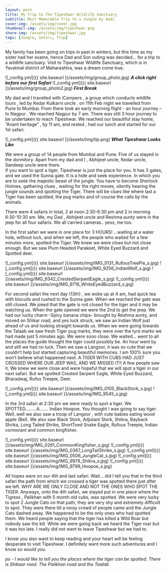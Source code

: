 ```yaml
---
layout: post
title: My Trip to The Tipeshwar Wildlife Sanctuary
subtitle: Most Memorable Trip to a Jungle by Aadi
cover-img: /assets/img/cover.jpg
thumbnail-img: /assets/img/tipeshwar.png
share-img: /assets/img/tipeshwar.jpg
tags: [Jungle, Safari, Trip]
---
```


My family has been going on trips in past in winters, but this time as my  sister had her exams, hence Dad and Son outing was decided… for a trip to a wildlife sanctuary. Visit to Tipeshwar Wildlife Sanctuary, which is in Yavatmal district of Maharashtra, was a dream come true. 

![_config.yml]({{ site.baseurl }}/assets/img/group_photo.jpg)
***A click right before our first Safari***
![_config.yml]({{ site.baseurl }}/assets/img/group_photo2.jpg)
***First Break***

My dad and I travelled with iCampers , a group which conducts  wildlife tours , led by Kedar Kulkarni uncle . on 11th Feb night we travelled from Pune to Mumbai. From there took an early morning flight - an hour journey – to Nagpur . We reached Nagpur by 7 am. There was still 3 hour journey to be undertaken to reach Tipeshwar. We reached our beautiful stay home,  “Anant heritage” , by 11 am,  and rested , had our lunch and started for our 1st safari.  

![_config.yml]({{ site.baseurl }}/assets/img/tip.png)
***What Tipeshwar Looks Like***

We were a group of 14 people from Mumbai and Pune. Five of us stayed in the dormitory. Apart from my dad and I , Abhijeet uncle, Kedar uncle, Sandeep uncle were there.  
If you want to spot a tiger, Tipeshwar is just the place for you. It has 3 gates, and we used the Sunna gate. It is a hide and seek experience. In which you are to seek the majestic beast of the jungle. You have to become Sherlock Holmes, gathering clues , waiting for the right moves, silently hearing the jungle sounds and spotting the Tiger. There will be clues like where last a Tiger has been spotted, the pug marks and of-course the calls by the animals.

There were 4 safaris in total, 2 at noon 2:30-6:30 pm and 2 in morning 6:30-10:30 am. Me, my Dad , Abhijeet uncle and Reshma aunty were in the jeep for all four safaris. We all carried cameras.. yess, me too. 

In the first safari we were in one place for 3 HOURS! …waiting at a water hole, without luck,  and when we left, the people who waited for a few minutes more, spotted the Tiger. We knew we were close but not close enough. But we saw Plum Headed Parakeet, White Eyed Buzzard and Spotted deer.  

![_config.yml]({{ site.baseurl }}/assets/img/IMG_0131_RufousTreePie_s.jpg)
![_config.yml]({{ site.baseurl }}/assets/img/IMG_9256_IndianWolf_s.jpg)
![_config.yml]({{ site.baseurl }}/assets/img/IMG_9342_CrestedSerpantEagle_s.jpg)
![_config.yml]({{ site.baseurl }}/assets/img/IMG_9716_WhiteEyedBuzzard_s.jpg)

For second safari the next day (13th) , we woke up at 4 am, had quick tea with biscuits and rushed to the Sunna gate. When we reached the gate was still closed. We joked that the gate is not  closed for the tiger and it may be watching us. When the gate opened we were the 2nd to get the jeep. We had our lucky charm -Spicy banana chips- brought by Reshma aunty, and moved on Shikar road, and yes luck struck, we saw an Indian Wolf just  ahead of us and looking straight towards us. When we were going towards the Talaab we saw fresh Tiger pug marks, they were over the tyre marks we had made just 5 minutes ago. We were sooo close. We waited… went to all the places the guide thought the tiger could possibly be. An hour went by and still we had no luck. Then we saw a Langoor,  it was so cute that we couldn’t help but started capturing beautiful memories. I am 100% sure you won’t believe what happened next. A TIGER WITH CUBS HAD JUST CROSSED WHERE OUR JEEP  WAS, AND WE MISSED IT!! A few people saw it, We knew we were close and were hopeful that we will spot a tiger in  our next safari. But we spotted Crested Serpent Eagle, White Eyed Buzzard, Bharadwaj, Rufos Treepie, Deer.  

![_config.yml]({{ site.baseurl }}/assets/img/IMG_0105_BlackStork_s.jpg)
![_config.yml]({{ site.baseurl }}/assets/img/IMG_9545_s.jpg) 

In the 3rd safari at 2:30 pm we were ready to spot a tiger. We SPOTTED………A……. Indian Hoopoe. You thought I was going to say tiger. Well..well we also saw a troop of Langoor , with cute babies eating wood apple (Bel).  We also saw Black Stork, Adjutant Stork,  Shikra, Bayback Shrika, Long Tailed Shrike, ShortToed Snake Eagle, Rufous Treepie, Indian cormorant and common kingfisher.

![_config.yml]({{ site.baseurl }}/assets/img/IMG_0261_CommonKingfisher_s.jpg)
![_config.yml]({{ site.baseurl }}/assets/img/IMG_0367_LongTailShrike_s.jpg) 
![_config.yml]({{ site.baseurl }}/assets/img/IMG_0506_JungleCat_s.jpg)
![_config.yml]({{ site.baseurl }}/assets/img/IMG_9978_Shikra_s.jpg) 
![_config.yml]({{ site.baseurl }}/assets/img/IMG_9799_Hoopoe_s.jpg) 

All hopes were on our 4th and last safari. Wait… did I tell you that in the third safari the path from which we crossed a tiger was spotted there just after we left. WHY ARE WE ONLY CLOSE AND NOT THE ONES WHO SPOT  THE TIGER. Anyways, onto the 4th safari, we stayed put in one place where the Tigress , Palikhan with 5 month old cubs, was spotted. We were very lucky to spot 2 Jungle Cats on that path, they are very shy and extremely difficult to spot. They were there till a noisy crowd of people came and the Jungle Cats dashed away. We happened to be the only ones who had spotted them. We heard people saying that the tiger has killed a Wild Boar but nobody saw the kill. While we were going back we heard the Tiger roar but it was too late. I really did not want to leave Tipeshwar but we had to.  

I know you also want to keep reading and your heart will be feeling desperate to visit Tipeshwar. I definitely want more such adventures and I know so would you. 

 _ps - I would like to tell you the places where the tiger can be spotted. There is Shikaar road. The Palikhan road and the Taalab_
